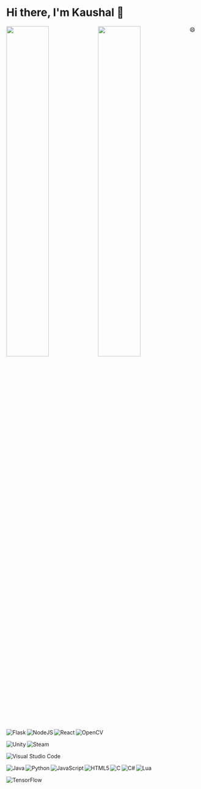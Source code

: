 # Hi there, I'm Kaushal 👋

<img align="left" width="47%" src = "https://github-readme-stats.vercel.app/api?username=Kbpatel3&show_icons=true&theme=radical" />
<img align="left" width="47%" src = "https://github-readme-stats.vercel.app/api/top-langs/?username=Kbpatel3&layout=compact" />

:smile:  

[//]: # (FrameWorks)
<img align="left" alt="Flask" src="https://img.shields.io/badge/flask-%23000.svg?style=for-the-badge&logo=flask&logoColor=white"/>
<img align="left" alt="NodeJS" src="https://img.shields.io/badge/node.js-6DA55F?style=for-the-badge&logo=node.js&logoColor=white"/>
<img align="left" alt="React" src="https://img.shields.io/badge/react-%2320232a.svg?style=for-the-badge&logo=react&logoColor=%2361DAFB"/>
<img alt="OpenCV" src="https://img.shields.io/badge/opencv-%23white.svg?style=for-the-badge&logo=opencv&logoColor=white"/>

[//]: # (Gaming)
<img align="left" alt="Unity" src="https://img.shields.io/badge/unity-%23000000.svg?style=for-the-badge&logo=unity&logoColor=white"/>
<img alt="Steam" src="https://img.shields.io/badge/steam-%23000000.svg?style=for-the-badge&logo=steam&logoColor=white"/>

[//]: # (IDE)
<img alt="Visual Studio Code" src="https://img.shields.io/badge/Visual%20Studio%20Code-0078d7.svg?style=for-the-badge&logo=visual-studio-code&logoColor=white"/>

[//]: # (Languages)
<img align="left" alt="Java" src="https://img.shields.io/badge/java-%23ED8B00.svg?style=for-the-badge&logo=java&logoColor=white"/>
<img align="left" alt="Python" src="https://img.shields.io/badge/python-3670A0?style=for-the-badge&logo=python&logoColor=ffdd54"/>
<img align="left" alt="JavaScript" src="https://img.shields.io/badge/javascript-%23323330.svg?style=for-the-badge&logo=javascript&logoColor=%23F7DF1E"/>
<img align="left" alt="HTML5" src="https://img.shields.io/badge/html5-%23E34F26.svg?style=for-the-badge&logo=html5&logoColor=white"/>
<img align="left" alt="C" src="https://img.shields.io/badge/c-%2300599C.svg?style=for-the-badge&logo=c&logoColor=white"/>
<img align="left" alt="C#" src="https://img.shields.io/badge/c%23-%23239120.svg?style=for-the-badge&logo=c-sharp&logoColor=white"/>
<img alt="Lua" src="https://img.shields.io/badge/lua-%232C2D72.svg?style=for-the-badge&logo=lua&logoColor=white"/>

[//]: # (ML/DL)
<img alt="TensorFlow" src="https://img.shields.io/badge/TensorFlow-%23FF6F00.svg?style=for-the-badge&logo=TensorFlow&logoColor=white"/>
